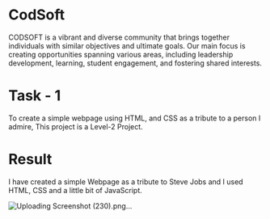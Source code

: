 # CodSoft
CODSOFT is a vibrant and diverse community that brings together individuals with similar objectives and ultimate goals. Our main focus is creating opportunities spanning various areas, including leadership development, learning, student engagement, and fostering shared interests.
# Task - 1
To create a simple webpage using HTML, and CSS as a tribute to a person I admire, This project is a Level-2 Project.
# Result 
I have created a simple Webpage as a tribute to Steve Jobs and I used HTML, CSS and a little bit of JavaScript.

![Uploading Screenshot (230).png…]()

